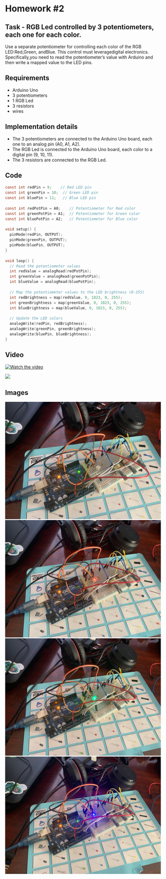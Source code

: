 # Homework #2

## Task - RGB Led controlled by 3 potentiometers, each one for each color.
Use a separate potentiometer for controlling each color of the RGB LED:Red,Green, andBlue.  This control must leveragedigital electronics.  Specifically,you  need  to  read  the  potentiometer’s  value  with  Arduino  and  then  write a mapped value to the LED pins.

## Requirements
- Arduino Uno
- 3 potentiometers
- 1 RGB Led
- 3 resistors 
- wires

## Implementation details
- The 3 potentiometers are connected to the Arduino Uno board, each one to an analog pin (A0, A1, A2).
- The RGB Led is connected to the Arduino Uno board, each color to a digital pin (9, 10, 11).
- The 3 resistors are connected to the RGB Led.

## Code 
```c
const int redPin = 9;    // Red LED pin
const int greenPin = 10;  // Green LED pin
const int bluePin = 11;   // Blue LED pin

const int redPotPin = A0;    // Potentiometer for Red color
const int greenPotPin = A1;  // Potentiometer for Green color
const int bluePotPin = A2;   // Potentiometer for Blue color

void setup() {
  pinMode(redPin, OUTPUT);
  pinMode(greenPin, OUTPUT);
  pinMode(bluePin, OUTPUT);
}

void loop() {
  // Read the potentiometer values
  int redValue = analogRead(redPotPin);
  int greenValue = analogRead(greenPotPin);
  int blueValue = analogRead(bluePotPin);

  // Map the potentiometer values to the LED brightness (0-255)
  int redBrightness = map(redValue, 0, 1023, 0, 255);
  int greenBrightness = map(greenValue, 0, 1023, 0, 255);
  int blueBrightness = map(blueValue, 0, 1023, 0, 255);

  // Update the LED colors
  analogWrite(redPin, redBrightness);
  analogWrite(greenPin, greenBrightness);
  analogWrite(bluePin, blueBrightness);
}
```

## Video
[![Watch the video](assets/thumbnail.png)](https://youtu.be/34BXTwMJW_8)
<!-- make the video open in a new tab -->
<a href="https://youtu.be/34BXTwMJW_8" target="_blank"><img src="assets/thumbnail.png"></a>

## Images
![off](assets/4.jpg)
![red](assets/1.jpg)
![blue](assets/2.jpg)
![green](assets/3.jpg)
